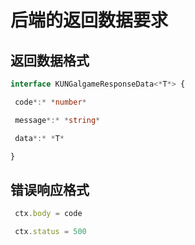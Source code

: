 # 后端的返回数据要求



## 返回数据格式

```typescript
interface KUNGalgameResponseData<*T*> {

 code*:* *number*

 message*:* *string*

 data*:* *T*

}
```



## 错误响应格式

```typescript
 ctx.body = code

 ctx.status = 500
```

